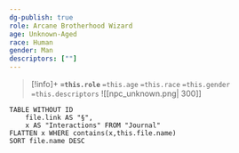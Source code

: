 ```yaml
---
dg-publish: true
role: Arcane Brotherhood Wizard
age: Unknown-Aged
race: Human
gender: Man
descriptors: [""]
---
```


> [!info]+
> **`=this.role`**
> `=this.age` `=this.race` `=this.gender`
> `=this.descriptors`
> ![[npc_unknown.png| 300]]

```dataview
TABLE WITHOUT ID
	file.link AS "§", 
	x AS "Interactions" FROM "Journal"
FLATTEN x WHERE contains(x,this.file.name) 
SORT file.name DESC
```